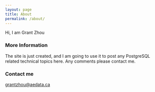 ```yaml
---
layout: page
title: About
permalink: /about/
---
```


Hi, I am Grant Zhou

### More Information

The site is just created, and I am going to use it to post any PostgreSQL related technical topics here.
Any comments please contact me.

### Contact me

[grantzhou@aedata.ca](mailto:grantzhou@aedata.ca)
